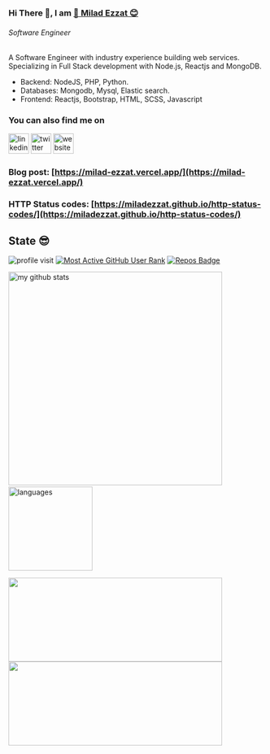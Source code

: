 
###  Hi There 👋, I am [🤗 Milad Ezzat 😊](https://milad-ezzat.netlify.app/)

###### *Software Engineer*

A Software Engineer with industry experience building web services. Specializing in Full Stack development with Node.js, Reactjs and MongoDB. 

* Backend: NodeJS, PHP, Python.
* Databases: Mongodb, Mysql, Elastic search.
* Frontend: Reactjs, Bootstrap, HTML, SCSS, Javascript

### You can also find me on
[<img src='https://cdn.jsdelivr.net/npm/simple-icons@3.0.1/icons/linkedin.svg' alt='linkedin' height='40'>](https://www.linkedin.com/in/miladezzat/) [<img src='https://cdn.jsdelivr.net/npm/simple-icons@3.0.1/icons/twitter.svg' alt='twitter' height='40'>](https://twitter.com/miladezzat12)  [<img src='https://cdn.jsdelivr.net/npm/simple-icons@3.0.1/icons/icloud.svg' alt='website' height='40'>](https://milad-ezzat.herokuapp.com/)  

### Blog post: [https://milad-ezzat.vercel.app/](https://milad-ezzat.vercel.app/)

### HTTP Status codes: [https://miladezzat.github.io/http-status-codes/](https://miladezzat.github.io/http-status-codes/)


## State 😎

<div align="left">

![profile visit](https://komarev.com/ghpvc/?username=miladezzat) [![Most Active GitHub User Rank](https://endy419y2alipob.m.pipedream.net)](https://commits.top/egypt.html) [![Repos Badge](https://badges.pufler.dev/repos/miladezzat)](https://badges.pufler.dev) 

<p align="left">
<img src="https://github-readme-stats.vercel.app/api?username=miladezzat&show_icons=true&theme=buefy" alt="my github stats" width="420"/>&nbsp;<img src="https://github-readme-stats.vercel.app/api/top-langs/?username=miladezzat&layout=compact&theme=buefy" alt="languages" height="165">
</p>
</div>

<p align="left">
<img src="https://github-readme-streak-stats.herokuapp.com/?user=miladezzat" width="420" height="165">

<img src ="https://activity-graph.herokuapp.com/graph?username=miladezzat&bg_color=ffffff&color=0400ff&line=0400ff&point=03d3d&area=true&hide_border=true" width="420" height="165" >
    
</p>

